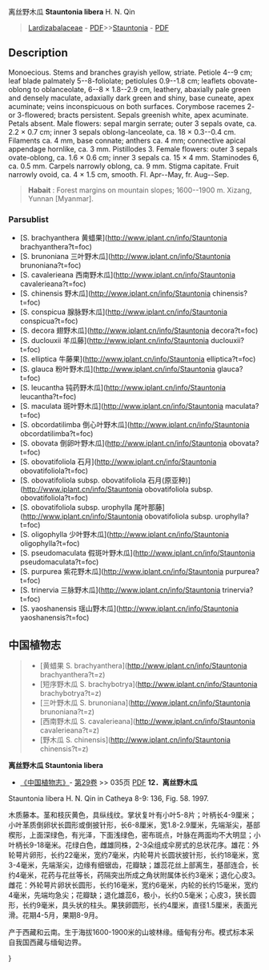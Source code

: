 离丝野木瓜 **Stauntonia libera** H. N. Qin

> [Lardizabalaceae](http://www.iplant.cn/info/Lardizabalaceae?t=foc) - [PDF](http://www.iplant.cn/foc/pdf/Lardizabalaceae.pdf)>>[Stauntonia](http://www.iplant.cn/info/Stauntonia?t=foc) - [PDF](http://www.iplant.cn/foc/pdf/Stauntonia.pdf)

## Description

Monoecious. Stems and branches grayish yellow, striate. Petiole 4--9 cm; leaf blade palmately 5--8-foliolate; petiolules 0.9--1.8 cm; leaflets obovate-oblong to oblanceolate, 6--8 × 1.8--2.9 cm, leathery, abaxially pale green and densely maculate, adaxially dark green and shiny, base cuneate, apex acuminate; veins inconspicuous on both surfaces. Corymbose racemes 2- or 3-flowered; bracts persistent. Sepals greenish white, apex acuminate. Petals absent. Male flowers: sepal margin serrate; outer 3 sepals ovate, ca. 2.2 × 0.7 cm; inner 3 sepals oblong-lanceolate, ca. 18 × 0.3--0.4 cm. Filaments ca. 4 mm, base connate; anthers ca. 4 mm; connective apical appendage hornlike, ca. 3 mm. Pistillodes 3. Female flowers: outer 3 sepals ovate-oblong, ca. 1.6 × 0.6 cm; inner 3 sepals ca. 15 × 4 mm. Staminodes 6, ca. 0.5 mm. Carpels narrowly oblong, ca. 9 mm. Stigma capitate. Fruit narrowly ovoid, ca. 4 × 1.5 cm, smooth. Fl. Apr--May, fr. Aug--Sep.


> **Habait** : 
> Forest margins on mountain slopes; 1600--1900 m. Xizang, Yunnan [Myanmar].

### Parsublist

* [S.  brachyanthera  黄蜡果](http://www.iplant.cn/info/Stauntonia brachyanthera?t=foc)
* [S.  brunoniana  三叶野木瓜](http://www.iplant.cn/info/Stauntonia brunoniana?t=foc)
* [S.  cavalerieana  西南野木瓜](http://www.iplant.cn/info/Stauntonia cavalerieana?t=foc)
* [S.  chinensis  野木瓜](http://www.iplant.cn/info/Stauntonia chinensis?t=foc)
* [S.  conspicua  腺脉野木瓜](http://www.iplant.cn/info/Stauntonia conspicua?t=foc)
* [S.  decora  翅野木瓜](http://www.iplant.cn/info/Stauntonia decora?t=foc)
* [S.  duclouxii  羊瓜藤](http://www.iplant.cn/info/Stauntonia duclouxii?t=foc)
* [S.  elliptica  牛藤果](http://www.iplant.cn/info/Stauntonia elliptica?t=foc)
* [S.  glauca  粉叶野木瓜](http://www.iplant.cn/info/Stauntonia glauca?t=foc)
* [S.  leucantha  钝药野木瓜](http://www.iplant.cn/info/Stauntonia leucantha?t=foc)
* [S.  maculata  斑叶野木瓜](http://www.iplant.cn/info/Stauntonia maculata?t=foc)
* [S.  obcordatilimba  倒心叶野木瓜](http://www.iplant.cn/info/Stauntonia obcordatilimba?t=foc)
* [S.  obovata  倒卵叶野木瓜](http://www.iplant.cn/info/Stauntonia obovata?t=foc)
* [S.  obovatifoliola  石月](http://www.iplant.cn/info/Stauntonia obovatifoliola?t=foc)
* [S.  obovatifoliola subsp. obovatifoliola  石月(原亚种)](http://www.iplant.cn/info/Stauntonia obovatifoliola subsp. obovatifoliola?t=foc)
* [S.  obovatifoliola subsp. urophylla  尾叶那藤](http://www.iplant.cn/info/Stauntonia obovatifoliola subsp. urophylla?t=foc)
* [S.  oligophylla  少叶野木瓜](http://www.iplant.cn/info/Stauntonia oligophylla?t=foc)
* [S.  pseudomaculata  假斑叶野木瓜](http://www.iplant.cn/info/Stauntonia pseudomaculata?t=foc)
* [S.  purpurea  紫花野木瓜](http://www.iplant.cn/info/Stauntonia purpurea?t=foc)
* [S.  trinervia  三脉野木瓜](http://www.iplant.cn/info/Stauntonia trinervia?t=foc)
* [S.  yaoshanensis  瑶山野木瓜](http://www.iplant.cn/info/Stauntonia yaoshanensis?t=foc)


## 中国植物志

> * [黄蜡果  S.  brachyanthera](http://www.iplant.cn/info/Stauntonia brachyanthera?t=z)
> * [短序野木瓜  S.  brachybotrya](http://www.iplant.cn/info/Stauntonia brachybotrya?t=z)
> * [三叶野木瓜  S.  brunoniana](http://www.iplant.cn/info/Stauntonia brunoniana?t=z)
> * [西南野木瓜  S.  cavalerieana](http://www.iplant.cn/info/Stauntonia cavalerieana?t=z)
> * [野木瓜  S.  chinensis](http://www.iplant.cn/info/Stauntonia chinensis?t=z)


**离丝野木瓜 Stauntonia libera**

* [《中国植物志》](http://www.iplant.cn/frps)- [第29卷](http://www.iplant.cn/frps/vol/29) >> 035页 [PDF](http://www.iplant.cn/frps/pdf/29/035.pdf)
**12．离丝野木瓜**

Stauntonia libera H. N. Qin in Catheya 8-9: 136, Fig. 58. 1997.

木质藤本。茎和枝灰黄色，具纵线纹。掌状复叶有小叶5-8片；叶柄长4-9厘米；小叶革质倒卵状长圆形或倒披针形，长6-8厘米，宽1.8-2.9厘米，先端渐尖，基部楔形，上面深绿色，有光泽，下面浅绿色，密布斑点，叶脉在两面均不大明显；小叶柄长9-18毫米。花绿白色，雌雄同株，2-3朵组成伞房式的总状花序。雄花：外轮萼片卵形，长约22毫米，宽约7毫米，内轮萼片长圆状披针形，长约18毫米，宽3-4毫米，先端渐尖，边缘有细锯齿，花瓣缺；雄蕊花丝上部离生，基部连合，长约4毫米，花药与花丝等长，药隔突出所成之角状附属体长约3毫米；退化心皮3。雌花：外轮萼片卵状长圆形，长约16毫米，宽约6毫米，内轮的长约15毫米，宽约4毫米，先端均急尖；花瓣缺；退化雄蕊6，极小，长约0.5毫米；心皮3，狭长圆形，长约9毫米，具头状的柱头。果狭卵圆形，长约4厘米，直径1.5厘米，表面光滑。花期4-5月，果期8-9月。

产于西藏和云南。生于海拔1600-1900米的山坡林缘。缅甸有分布。模式标本采自我国西藏与缅甸边界。

}